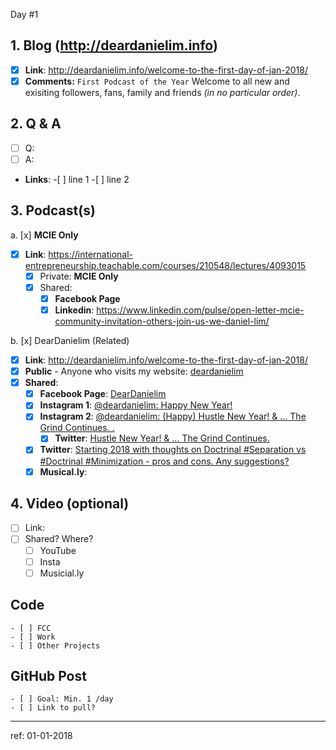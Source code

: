 Day #1

## 1. Blog (http://deardanielim.info)
* [x] **Link**: http://deardanielim.info/welcome-to-the-first-day-of-jan-2018/
* [x] **Comments:** `First Podcast of the Year` Welcome to all new and exisiting followers, fans, family and friends *(in no particular order)*.

## 2. Q & A
* [ ] Q: 
* [ ] A:
*   **Links**:
        -[ ] line 1 
        -[ ] line 2

## 3. Podcast(s)
a. [x] **MCIE Only**
* [x] **Link**: <https://international-entrepreneurship.teachable.com/courses/210548/lectures/4093015>
    * [x] Private: **MCIE Only** 
    * [x] Shared: 
        * [x] **Facebook Page**
        * [x] **Linkedin**: <https://www.linkedin.com/pulse/open-letter-mcie-community-invitation-others-join-us-we-daniel-lim/>

b. [x] DearDanielim (Related)
* [x] **Link**: http://deardanielim.info/welcome-to-the-first-day-of-jan-2018/
* [x] **Public** - Anyone who visits my website: [deardanielim](http://deardanielim.info)
* [x] **Shared**:
    * [x] **Facebook Page**: [DearDanielim](https://www.facebook.com/deardanielim/)
    * [x] **Instagram 1**: [@deardanielim: Happy New Year!](https://www.instagram.com/p/BdXnSJ0Dv-g/?taken-by=deardanielim)
    * [x] **Instagram 2**: [@deardanielim: (Happy) Hustle New Year! & ... The Grind Continues. .](https://www.instagram.com/p/BdZhCnXjvd9/?taken-by=deardanielim)
        * [x] **Twitter**: [Hustle New Year! & ... The Grind Continues.](https://twitter.com/DearDanieLim/status/947733261849059328)
    * [x] **Twitter**: [Starting 2018 with thoughts on Doctrinal #Separation vs #Doctrinal #Minimization - pros and cons. Any suggestions?](https://twitter.com/DearDanieLim/status/947896980386320386)
    * [x] **Musical.ly**: 

## 4. Video (optional)
* [ ] Link: 
* [ ] Shared? Where?
    * [ ] YouTube
    * [ ] Insta
    * [ ] Musicial.ly

## Code 
    - [ ] FCC
    - [ ] Work
    - [ ] Other Projects

## GitHub Post
    - [ ] Goal: Min. 1 /day
    - [ ] Link to pull?

---

ref: 01-01-2018
